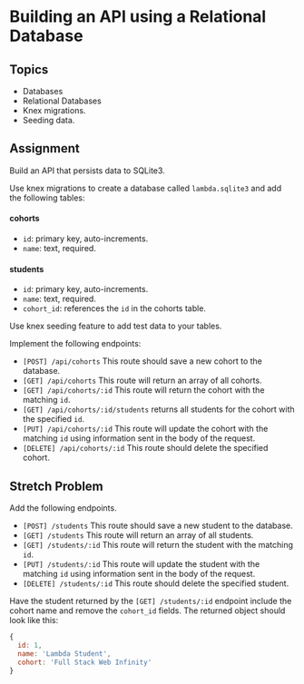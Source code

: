 # Building an API using a Relational Database
 
## Topics

- Databases
- Relational Databases
- Knex migrations.
- Seeding data.

## Assignment

Build an API that persists data to SQLite3.

Use knex migrations to create a database called `lambda.sqlite3` and add the following tables:

#### cohorts

- `id`: primary key, auto-increments.
- `name`: text, required.

#### students

- `id`: primary key, auto-increments.
- `name`: text, required.
- `cohort_id`: references the `id` in the cohorts table.

Use knex seeding feature to add test data to your tables.

Implement the following endpoints:

- `[POST] /api/cohorts` This route should save a new cohort to the database.
- `[GET] /api/cohorts` This route will return an array of all cohorts.
- `[GET] /api/cohorts/:id` This route will return the cohort with the matching `id`.
- `[GET] /api/cohorts/:id/students` returns all students for the cohort with the specified `id`.
- `[PUT] /api/cohorts/:id` This route will update the cohort with the matching `id` using information sent in the body of the request.
- `[DELETE] /api/cohorts/:id` This route should delete the specified cohort.

## Stretch Problem

Add the following endpoints.

- `[POST] /students` This route should save a new student to the database.
- `[GET] /students` This route will return an array of all students.
- `[GET] /students/:id` This route will return the student with the matching `id`.
- `[PUT] /students/:id` This route will update the student with the matching `id` using information sent in the body of the request.
- `[DELETE] /students/:id` This route should delete the specified student.

Have the student returned by the `[GET] /students/:id` endpoint include the cohort name and remove the `cohort_id` fields. The returned object should look like this:

```js
{
  id: 1,
  name: 'Lambda Student',
  cohort: 'Full Stack Web Infinity'
}
```
